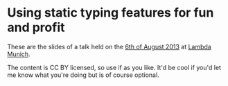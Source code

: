 Using static typing features for fun and profit
===============================================

These are the slides of a talk held on the
[6th of August 2013](http://www.meetup.com/Munich-Lambda/events/126916132/)
at [Lambda Munich](http://www.meetup.com/Munich-Lambda/).

The content is CC BY licensed, so use if as you like. It'd be cool if you'd let
me know what you're doing but is of course optional.
